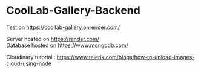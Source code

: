 # CoolLab-Gallery-Backend

Test on https://coollab-gallery.onrender.com/

Server hosted on https://render.com/<br/>
Database hosted on https://www.mongodb.com/

Cloudinary tutorial : https://www.telerik.com/blogs/how-to-upload-images-cloud-using-node